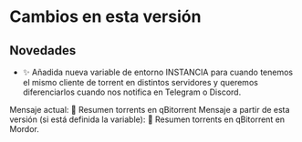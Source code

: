 # Cambios en esta versión

## Novedades
- ✨ Añadida nueva variable de entorno INSTANCIA para cuando tenemos el mismo cliente de torrent en distintos servidores y queremos diferenciarlos cuando nos notifica en Telegram o Discord.

Mensaje actual:
📝 Resumen torrents en qBitorrent
Mensaje a partir de esta versión (si está definida la variable):
📝 Resumen torrents en qBitorrent en Mordor.

